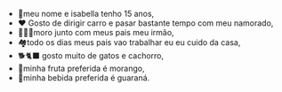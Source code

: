 - 🙂meu nome e isabella tenho 15 anos,
- ❤️ Gosto de dirigir carro e pasar bastante tempo com meu namorado,
- 👫🧍‍♂️moro junto com meus pais meu irmão,
- 🏘️todo os dias meus pais vao trabalhar eu eu cuido da casa,
- 🐕🐈‍⬛ gosto muito de gatos e cachorro,
- 🍓minha fruta preferida é morango,
- 🥤minha bebida preferida é guaraná.
  
